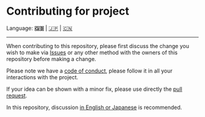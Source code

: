 # Contributing for project

Language: **🇬🇧** | [🇯🇵](./CONTRIBUTING.ja.md) | [🇨🇳](./CONTRIBUTING.zh.md)

---

When contributing to this repository, please first discuss the change you wish to make via [Issues](https://github.com/kurone-kito/vpm-project-template/issues) or any other method with the owners of this repository before making a change.

Please note we have a [code of conduct](./CODE_OF_CONDUCT.md), please follow it in all your interactions with the project.

If your idea can be shown with a minor fix, please use directly the [pull request](https://github.com/kurone-kito/vpm-project-template/pulls).

In this repository, discussion [in English or Japanese](https://translate.google.com/) is recommended.
